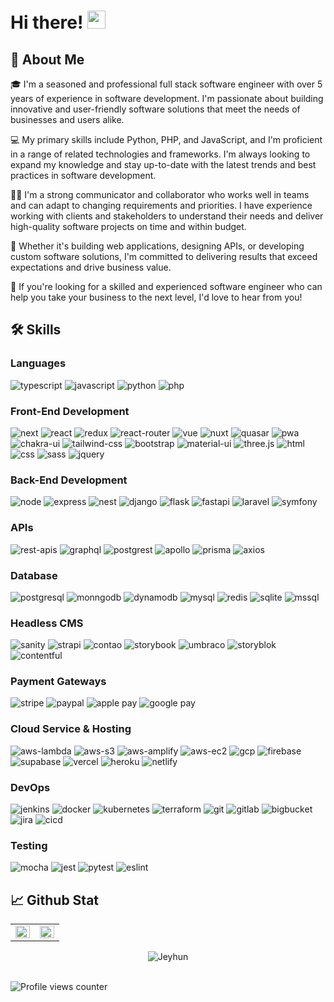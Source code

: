 # Hi there! <img src="https://media.giphy.com/media/hvRJCLFzcasrR4ia7z/giphy.gif" width="29px" height="29px">

## 🚀 About Me

🎓 I'm a seasoned and professional full stack software engineer with over 5 years of experience in software development. I'm passionate about building innovative and user-friendly software solutions that meet the needs of businesses and users alike.

💻 My primary skills include Python, PHP, and JavaScript, and I'm proficient in a range of related technologies and frameworks. I'm always looking to expand my knowledge and stay up-to-date with the latest trends and best practices in software development.

👨‍💼 I'm a strong communicator and collaborator who works well in teams and can adapt to changing requirements and priorities. I have experience working with clients and stakeholders to understand their needs and deliver high-quality software projects on time and within budget.

🎯 Whether it's building web applications, designing APIs, or developing custom software solutions, I'm committed to delivering results that exceed expectations and drive business value.

🌟 If you're looking for a skilled and experienced software engineer who can help you take your business to the next level, I'd love to hear from you!

## 🛠️ Skills

### Languages

![typescript](https://img.shields.io/badge/TypeScript-3178C6?style=for-the-badge&logo=typescript&logoColor=white)
![javascript](https://img.shields.io/badge/JavaScript-323330?style=for-the-badge&logo=javascript&logoColor=F7DF1E)
![python](https://img.shields.io/badge/Python-3776AB?style=for-the-badge&logo=python&logoColor=white)
![php](https://img.shields.io/badge/PHP-777BB4?style=for-the-badge&logo=php&logoColor=white)

### Front-End Development

![next](https://img.shields.io/badge/Next-000000?style=for-the-badge&logo=nextdotjs&logoColor=FFFFFF)
![react](https://img.shields.io/badge/React-20232A?style=for-the-badge&logo=react&logoColor=61DAFB)
![redux](https://img.shields.io/badge/Redux-593D88?style=for-the-badge&logo=redux&logoColor=white)
![react-router](https://img.shields.io/badge/React_Router-CA4245?style=for-the-badge&logo=react-router&logoColor=white)
![vue](https://img.shields.io/badge/Vue.js-4FC08D?style=for-the-badge&logo=vuedotjs&logoColor=white)
![nuxt](https://img.shields.io/badge/Nuxt.js-00DC82?style=for-the-badge&logo=nuxtdotjs&logoColor=white)
![quasar](https://img.shields.io/badge/Quasar-1976D2?style=for-the-badge&logo=quasar&logoColor=white)
![pwa](https://img.shields.io/badge/Progressive_Web_App-4285F4?style=for-the-badge&logo=googlechrome&logoColor=white)
![chakra-ui](https://img.shields.io/badge/Chakra_UI-319795?style=for-the-badge&logo=chakra-ui&logoColor=white)
![tailwind-css](https://img.shields.io/badge/tailwind_css-06B6D4?style=for-the-badge&logo=tailwind-css&logoColor=white)
![bootstrap](https://img.shields.io/badge/Bootstrap-563D7C?style=for-the-badge&logo=bootstrap&logoColor=white)
![material-ui](https://img.shields.io/badge/Material_UI-0081CB?style=for-the-badge&logo=mui&logoColor=white)
![three.js](https://img.shields.io/badge/Three.js-000000?style=for-the-badge&logo=three.js&logoColor=white)
![html](https://img.shields.io/badge/HTML5-E34F26?style=for-the-badge&logo=html5&logoColor=white)
![css](https://img.shields.io/badge/CSS3-1572B6?style=for-the-badge&logo=css3&logoColor=white)
![sass](https://img.shields.io/badge/SASS-CC6699?style=for-the-badge&logo=sass&logoColor=white)
![jquery](https://img.shields.io/badge/jQuery-0769AD?style=for-the-badge&logo=jquery&logoColor=white)

### Back-End Development

![node](https://img.shields.io/badge/Node-339933?style=for-the-badge&logo=nodedotjs&logoColor=FFFFFF)
![express](https://img.shields.io/badge/Express-000000?style=for-the-badge&logo=express&logoColor=61DAFB)
![nest](https://img.shields.io/badge/Nest-E0234E?style=for-the-badge&logo=nestjs&logoColor=white)
![django](https://img.shields.io/badge/Django-092E20?style=for-the-badge&logo=django&logoColor=61DAFB)
![flask](https://img.shields.io/badge/Flask-000000?style=for-the-badge&logo=flask&logoColor=white)
![fastapi](https://img.shields.io/badge/FastAPI-009688?style=for-the-badge&logo=fastapi&logoColor=white)
![laravel](https://img.shields.io/badge/Laravel-FF2D20?style=for-the-badge&logo=laravel&logoColor=white)
![symfony](https://img.shields.io/badge/Symfony-000000?style=for-the-badge&logo=symfony&logoColor=white)

### APIs

![rest-apis](https://img.shields.io/badge/REST_APIS-73DC8C?style=for-the-badge&logo=restapis&logoColor=white)
![graphql](https://img.shields.io/badge/GraphQL-E434AA?style=for-the-badge&logo=graphql&logoColor=white)
![postgrest](https://img.shields.io/badge/PostgREST-4169E1?style=for-the-badge&logo=postgrest&logoColor=white)
![apollo](https://img.shields.io/badge/Apollo_GraphQL-311C87?style=for-the-badge&logo=apollographql&logoColor=white)
![prisma](https://img.shields.io/badge/Prisma-2D3748?style=for-the-badge&logo=prisma&logoColor=white)
![axios](https://img.shields.io/badge/Axios-5A29E4?style=for-the-badge&logo=axios&logoColor=white)

### Database

![postgresql](https://img.shields.io/badge/PostgreSQL-009688?style=for-the-badge&logo=postgresql&logoColor=white)
![monngodb](https://img.shields.io/badge/MongoDB-73DC8C?style=for-the-badge&logo=mongodb&logoColor=white)
![dynamodb](https://img.shields.io/badge/Amazon_DynamoDB-4053D6?style=for-the-badge&logo=amazondynamodb&logoColor=white)
![mysql](https://img.shields.io/badge/MySQL-4479A1?style=for-the-badge&logo=mysql&logoColor=white)
![redis](https://img.shields.io/badge/Redis-DC382D?style=for-the-badge&logo=redis&logoColor=white)
![sqlite](https://img.shields.io/badge/SQLite-003B57?style=for-the-badge&logo=sqlite&logoColor=white)
![mssql](https://img.shields.io/badge/MSSQL-CC2927?style=for-the-badge&logo=microsoftsqlserver&logoColor=white)

### Headless CMS

![sanity](https://img.shields.io/badge/Sanity-F03E2F?style=for-the-badge&logo=sanity&logoColor=white)
![strapi](https://img.shields.io/badge/Strapi-2F2E8B?style=for-the-badge&logo=strapi&logoColor=white)
![contao](https://img.shields.io/badge/Contao-F47C00?style=for-the-badge&logo=contao&logoColor=white)
![storybook](https://img.shields.io/badge/storybook-FF4785?style=for-the-badge&logo=storybook&logoColor=white)
![umbraco](https://img.shields.io/badge/Umbraco-3544B1?style=for-the-badge&logo=umbraco&logoColor=white)
![storyblok](https://img.shields.io/badge/Storyblok-09B3AF?style=for-the-badge&logo=storyblok&logoColor=white)
![contentful](https://img.shields.io/badge/Contentful-2478CC?style=for-the-badge&logo=contentful&logoColor=white)

### Payment Gateways

![stripe](https://img.shields.io/badge/Stripe-008CDD?style=for-the-badge&logo=stripe&logoColor=white)
![paypal](https://img.shields.io/badge/Paypal-00457C?style=for-the-badge&logo=paypal&logoColor=white)
![apple pay](https://img.shields.io/badge/Apple_Pay-000000?style=for-the-badge&logo=applepay&logoColor=white)
![google pay](https://img.shields.io/badge/Google_Pay-4285F4?style=for-the-badge&logo=googlepay&logoColor=white)

### Cloud Service & Hosting

![aws-lambda](https://img.shields.io/badge/AWS_Lambda-FF9900?style=for-the-badge&logo=awslambda&logoColor=white)
![aws-s3](https://img.shields.io/badge/AWS_S3-569A31?style=for-the-badge&logo=amazons3&logoColor=white)
![aws-amplify](https://img.shields.io/badge/AWS_Amplify-FF9900?style=for-the-badge&logo=awsamplify&logoColor=white)
![aws-ec2](https://img.shields.io/badge/AWS_EC2-FF9900?style=for-the-badge&logo=amazonec2&logoColor=white)
![gcp](https://img.shields.io/badge/GCP-4285F4?style=for-the-badge&logo=googlecloud&logoColor=white)
![firebase](https://img.shields.io/badge/Firebase-ffaa00?style=for-the-badge&logo=Firebase&logoColor=white)
![supabase](https://img.shields.io/badge/Supabase-3FCF8E?style=for-the-badge&logo=Supabase&logoColor=white)
![vercel](https://img.shields.io/badge/Vercel-000000?style=for-the-badge&logo=Vercel&logoColor=white)
![heroku](https://img.shields.io/badge/Heroku-430098?style=for-the-badge&logo=heroku&logoColor=white)
![netlify](https://img.shields.io/badge/Netlify-00C7B7?style=for-the-badge&logo=netlify&logoColor=white)

### DevOps

![jenkins](https://img.shields.io/badge/Jenkins-D24939?style=for-the-badge&logo=jenkins&logoColor=white)
![docker](https://img.shields.io/badge/Docker-2496ED?style=for-the-badge&logo=docker&logoColor=white)
![kubernetes](https://img.shields.io/badge/Kubernetes-326CE5?style=for-the-badge&logo=kubernetes&logoColor=white)
![terraform](https://img.shields.io/badge/Terraform-7B42BC?style=for-the-badge&logo=terraform&logoColor=white)
![git](https://img.shields.io/badge/GitHub-181717?style=for-the-badge&logo=github&logoColor=white)
![gitlab](https://img.shields.io/badge/GitLab-FC6D26?style=for-the-badge&logo=gitlab&logoColor=white)
![bigbucket](https://img.shields.io/badge/Bitbucket-0052CC?style=for-the-badge&logo=bitbucket&logoColor=white)
![jira](https://img.shields.io/badge/Jira-0052CC?style=for-the-badge&logo=jira&logoColor=white)
![cicd](https://img.shields.io/badge/GitHub_Actions-2088FF?style=for-the-badge&logo=githubactions&logoColor=white)

### Testing

![mocha](https://img.shields.io/badge/Mocha-8D6748?style=for-the-badge&logo=mocha&logoColor=white)
![jest](https://img.shields.io/badge/Jest-C21325?style=for-the-badge&logo=jest&logoColor=white)
![pytest](https://img.shields.io/badge/Pytest-0A9EDC?style=for-the-badge&logo=pytest&logoColor=white)
![eslint](https://img.shields.io/badge/ESLint-4B32C3?style=for-the-badge&logo=eslint&logoColor=white)

## 📈 Github Stat

<table align="center" style="border: none; width: 100%; overflow: hidden">
  <tr>
    <td valign="top" width="50%">
      <img src="https://github-readme-stats-jeyhun1227.vercel.app/api?username=jeyhun1227&show_icons=true&hide_border=true&include_all_commits=true" align="left" style="width: 100%" />
    </td>
    <td valign="top" width="50%">
      <img src="https://github-readme-stats-jeyhun1227.vercel.app/api/top-langs/?username=jeyhun1227&hide_border=true&layout=compact" align="left" style="width: 100%" />
    </td>
  </tr>
</table>

<div align="center">
<img align="center" src="https://github-readme-streak-stats.herokuapp.com/?user=jeyhun1227&hide_border=true" alt="Jeyhun" />
</div>

<br/>  

![Profile views counter](https://komarev.com/ghpvc/?username=jeyhun1227&&style=flat-square)    

